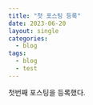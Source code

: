```yaml
---
title: "첫 포스팅 등록"
date: 2023-06-20
layout: single
categories:
  - blog
tags:
  - blog
  - test
---
```

첫번째 포스팅을 등록했다.
